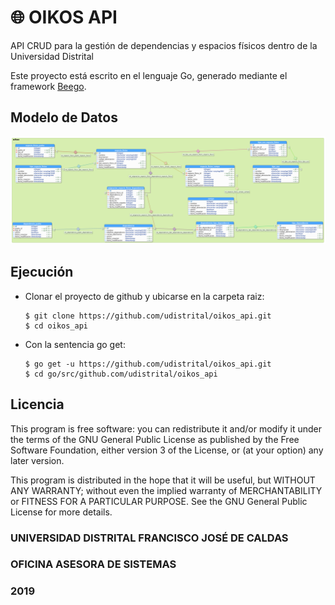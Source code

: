 
# :globe_with_meridians: OIKOS API

API CRUD para la gestión de dependencias y espacios físicos dentro de la Universidad Distrital

Este proyecto está escrito en el lenguaje Go, generado mediante el framework [Beego](https://beego.me/).

## Modelo de Datos
![entrada](https://github.com/udistrital/oikos_api/blob/dev/sql/esquema_oikos_final.png)

## Ejecución

- Clonar el proyecto de github y ubicarse en la carpeta raiz:
  ```
  $ git clone https://github.com/udistrital/oikos_api.git
  $ cd oikos_api
  ```
- Con la sentencia go get:
  ```
  $ go get -u https://github.com/udistrital/oikos_api.git
  $ cd go/src/github.com/udistrital/oikos_api
  ```
  
## Licencia
This program is free software: you can redistribute it and/or modify it under the terms of the GNU General Public License as published by the Free Software Foundation, either version 3 of the License, or (at your option) any later version.

This program is distributed in the hope that it will be useful, but WITHOUT ANY WARRANTY; without even the implied warranty of MERCHANTABILITY or FITNESS FOR A PARTICULAR PURPOSE. See the GNU General Public License for more details.


### UNIVERSIDAD DISTRITAL FRANCISCO JOSÉ DE CALDAS
### OFICINA ASESORA DE SISTEMAS
### 2019


